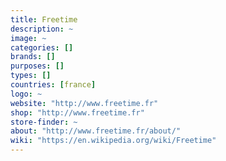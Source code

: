 ```yaml
---
title: Freetime
description: ~
image: ~
categories: []
brands: []
purposes: []
types: []
countries: [france]
logo: ~
website: "http://www.freetime.fr"
shop: "http://www.freetime.fr"
store-finder: ~
about: "http://www.freetime.fr/about/"
wiki: "https://en.wikipedia.org/wiki/Freetime"
---
```

